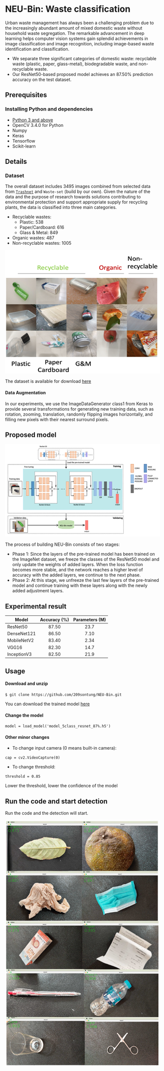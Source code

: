 # NEU-Bin: Waste classification

Urban waste management has always been a challenging problem due to the increasingly abundant amount of mixed domestic waste without household waste segregation. The remarkable advancement in deep learning helps computer vision systems gain splendid achievements in image classification and image recognition, including image-based waste identification and classification. 
- We separate three significant categories of domestic waste: recyclable waste (plastic, paper, glass-metal), biodegradable waste, and non-recyclable waste.
- Our ResNet50-based proposed model achieves an 87.50% prediction accuracy on the test dataset.

## Prerequisites

### Installing Python and dependencies
* [Python 3 and above](https://www.python.org/downloads/)
* OpenCV 3.4.0 for Python
* Numpy
* Keras
* Tensorflow
* Scikit-learn

## Details
### <a name="dataset"></a> Dataset

The overall dataset includes 3495 images combined from selected data from [`Trashnet`](https://github.com/garythung/trashnet) and `Waste-set` (build by our own). Given the nature of the data and the purpose of research towards solutions contributing to environmental protection and support appropriate supply for recycling plants, the data is classified into three main categories.

-	Recyclable wastes:
    - Plastic: 538
    - Paper/Cardboard: 616
    - Glass & Metal: 849
-	Organic wastes: 487
-	Non-recyclable wastes: 1005

<img src="https://github.com/209sontung/NEU-Bin/blob/main/img/dts.png" alt="alt text" width="600" height="400">

The dataset is available for download [here](https://drive.google.com/file/d/1IUns7XIZjoEeXG0S4szhaSCuceQGujKY/view?usp=sharing)

#### <a name="preparing"></a> Data Augmentation

In our experiments, we use the ImageDataGenerator class1 from Keras to provide several transformations for generating new training data, such as rotation, zooming, translation, randomly flipping images horizontally, and filling new pixels with their nearest surround pixels.

<!-- :warning: You may use *additional_dataset.zip* as another version of dataset. But if you use both of them on training phase, it will increase intra-class variance thus will leads to decrease of accuracy. Maybe you can try to use it for just testing true-generalizability on totally different dataset.(In terms of real world problem, trashes have high intra-class variance so it's very important!) -->

## Proposed model
<img src="https://github.com/209sontung/NEU-Bin/blob/main/img/nbin.png" alt="alt text" width="600" height="300">

The process of building NEU-Bin consists of two stages:
* Phase 1: Since the layers of the pre-trained model has been trained on the ImageNet dataset, we freeze the classes of the ResNet50 model and only update the weights of added layers. When the loss function becomes more stable, and the network reaches a higher level of accuracy with the added layers, we continue to the next phase.
* Phase 2: At this stage, we unfreeze the last few layers of the pre-trained model and continue training with these layers along with the newly added adjustment layers. 

## Experimental result

|         **Model**       |   **Accuracy (%)**   |     **Parameters (M)**     |
|-------------------------|:--------------------:|:--------------------------:|
|       ResNet50          |        87.50         |            23.7            |
|       DenseNet121       |        86.50         |            7.10            |
|       MobileNetV2       |        83.40         |            2.34            |
|       VGG16             |        82.30         |            14.7            |
|       InceptionV3       |        82.50         |            21.9            |

## Usage
#### Download and unzip
```
$ git clone https://github.com/209sontung/NEU-Bin.git
```
You can download the trained model [here](https://drive.google.com/file/d/1wamwLZsclQYYsx5dLThTqZG5sJSLR7oS/view?usp=sharing)

#### Change the model
```
model = load_model('model_5class_resnet_87%.h5')
```
#### Other minor changes

* To change input camera (0 means built-in camera):
```
cap = cv2.VideoCapture(0)
```

* To change threshold:
```
threshold = 0.85 
```
Lower the threshold, lower the confidence of the model

## Run the code and start detection
Run the code and the detection will start.

<img src="https://github.com/209sontung/NEU-Bin/blob/main/img/examples.png" alt="alt text" width="600" height="800">



